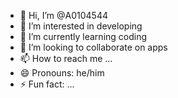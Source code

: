 - 👋 Hi, I’m @A0104544
- 👀 I’m interested in developing
- 🌱 I’m currently learning coding
- 💞️ I’m looking to collaborate on apps
- 📫 How to reach me ...
- 😄 Pronouns: he/him
- ⚡ Fun fact: ...

<!---
A0104544/A0104544 is a ✨ special ✨ repository because its `README.md` (this file) appears on your GitHub profile.
You can click the Preview link to take a look at your changes.
--->
